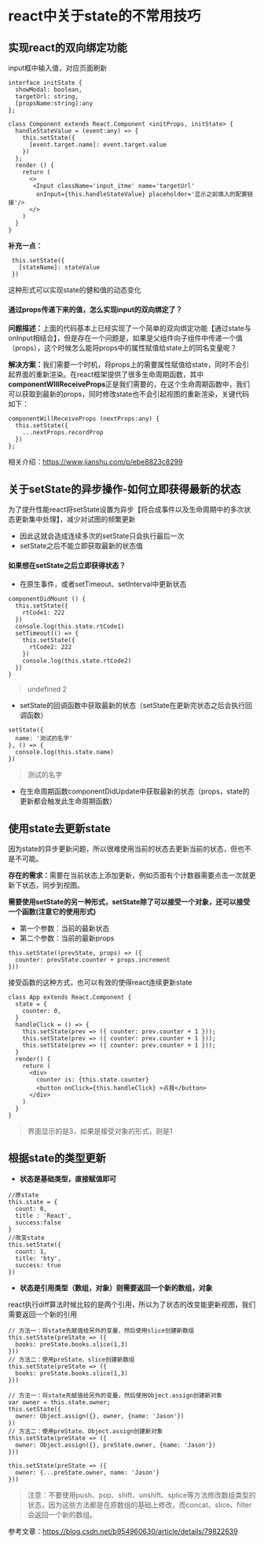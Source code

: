 # react中关于state的不常用技巧

## 实现react的双向绑定功能

input框中输入值，对应页面刷新
```
interface initState {
  showModal: boolean,
  targetUrl: string,
  [propsName:string]:any
};

class Component extends React.Component <initProps, initState> {
  handleStateValue = (event:any) => {
    this.setState({
      [event.target.name]: event.target.value
    })
  };
  render () {
    return (
      <>
       <Input className='input_itme' name='targetUrl'  
        onInput={this.handleStateValue} placeholder='显示之前填入的配置链接'/>
      </>
    )
  } 
}
```
**补充一点：**
 ```
  this.setState({
    [stateName]: stateValue
  })
 ```
 这种形式可以实现state的健和值的动态变化

#### 通过props传递下来的值，怎么实现input的双向绑定了？
<strong>问题描述：</strong>上面的代码基本上已经实现了一个简单的双向绑定功能【通过state与onInput相结合】，但是存在一个问题是，如果是父组件向子组件中传递一个值（props），这个时候怎么能将props中的属性赋值给state上的同名变量呢？

<strong>解决方案：</strong>我们需要一个时机，将props上的需要属性赋值给state，同时不会引起界面的重新渲染。在react框架提供了很多生命周期函数，其中<strong>componentWIllReceiveProps</strong>正是我们需要的，在这个生命周期函数中，我们可以获取到最新的props，同时修改state也不会引起视图的重新渲染，关键代码如下：
```
componentWillReceiveProps (nextProps:any) {
  this.setState({
    ...nextProps.recordProp
  })
};
```
相关介绍：<https://www.jianshu.com/p/ebe8823c8299>

## 关于setState的异步操作-如何立即获得最新的状态
为了提升性能react将setState设置为异步【将合成事件以及生命周期中的多次状态更新集中处理】，减少对试图的频繁更新
- 因此这就会造成连续多次的setState只会执行最后一次
- setState之后不能立即获取最新的状态值

#### 如果想在setState之后立即获得状态？

- 在原生事件，或者setTimeout、setInterval中更新状态
```
componentDidMount () {
  this.setState({
    rtCode1: 222
  })
  console.log(this.state.rtCode1)
  setTimeout(() => {
    this.setState({
      rtCode2: 222
    })
    console.log(this.state.rtCode2)
  })
}
```
> undefined  2

- setState的回调函数中获取最新的状态（setState在更新完状态之后会执行回调函数）
```
setState({
  name: '测试的名字'
}, () => {
  console.log(this.state.name)
})
```
> 测试的名字
- 在生命周期函数componentDidUpdate中获取最新的状态（props，state的更新都会触发此生命周期函数）

## 使用state去更新state
因为state的异步更新问题，所以很难使用当前的状态去更新当前的状态，但也不是不可能。

<strong>存在的需求：</strong>需要在当前状态上添加更新，例如页面有个计数器需要点击一次就更新下状态，同步到视图。

**需要使用setState的另一种形式，setState除了可以接受一个对象，还可以接受一个函数(注意它的使用形式)**

- 第一个参数：当前的最新状态
- 第二个参数：当前的最新props
```
this.setState((prevState, props) => ({
  counter: prevState.counter + props.increment
}))
```
接受函数的这种方式，也可以有效的使得react连续更新state
```
class App extends React.Component {
  state = {
    counter: 0,
  }
  handleClick = () => {
    this.setState(prev => ({ counter: prev.counter + 1 }));
    this.setState(prev => ({ counter: prev.counter + 1 }));
    this.setState(prev => ({ counter: prev.counter + 1 }));
  }
  render() {
    return (
      <div>
        counter is: {this.state.counter}
        <button onClick={this.handleClick} >点我</button>
      </div>
    )
  }
}
```
> 界面显示的是3，如果是接受对象的形式，则是1

## 根据state的类型更新
- **状态是基础类型，直接赋值即可**
```
//原state
this.state = {
  count: 0,
  title : 'React',
  success:false
}
//改变state
this.setState({
  count: 1,
  title: 'bty',
  success: true
})
```
- **状态是引用类型（数组，对象）则需要返回一个新的数组，对象**

react执行diff算法时候比较的是两个引用，所以为了状态的改变能更新视图，我们需要返回一个新的引用
```
// 方法一：将state先赋值给另外的变量，然后使用slice创建新数组
this.setState(preState => ({
  books: preState.books.slice(1,3)
}))
// 方法二：使用preState、slice创建新数组
this.setState(preState => ({
  books: preState.books.slice(1,3)
}))

// 方法一：将state先赋值给另外的变量，然后使用Object.assign创建新对象
var owner = this.state.owner;
this.setState({
  owner: Object.assign({}, owner, {name: 'Jason'})
})
// 方法二：使用preState、Object.assign创建新对象
this.setState(preState => ({
  owner: Object.assign({}, preState.owner, {name: 'Jason'})
}))
 
this.setState(preState => ({
  owner: {...preState.owner, name: 'Jason'}
}))
```
> 注意：不要使用push、pop、shift、unshift、splice等方法修改数组类型的状态，因为这些方法都是在原数组的基础上修改，而concat、slice、filter会返回一个新的数组。

参考文章：<https://blog.csdn.net/b954960630/article/details/79822639>

